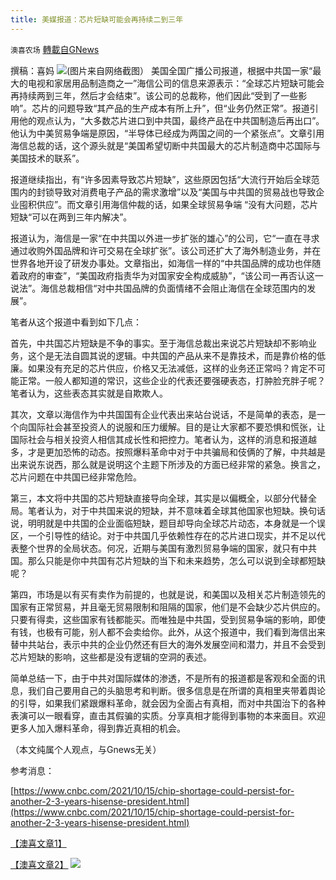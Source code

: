 ```yaml
---
title: 美媒报道：芯片短缺可能会再持续二到三年
---
```

`澳喜农场` [轉載自GNews](https://gnews.org/zh-hans/1597540/)

撰稿：喜妈
![](https://assets.gnews.org/wp-content/uploads/2021/10/1632.png)(图片来自网络截图）
美国全国广播公司报道，根据中共国一家“最大的电视和家居用品制造商之一”海信公司的信息来源表示：“全球芯片短缺可能会再持续两到三年，然后才会结束”。该公司的总裁称，他们因此“受到了一些影响”。芯片的问题导致“其产品的生产成本有所上升”，但“业务仍然正常”。报道引用他的观点认为，“大多数芯片进口到中共国，最终产品在中共国制造后再出口”。他认为中美贸易争端是原因，“半导体已经成为两国之间的一个紧张点”。文章引用海信总裁的话，这个源头就是“美国希望切断中共国最大的芯片制造商中芯国际与美国技术的联系”。

报道继续指出，有“许多因素导致芯片短缺”，这些原因包括“大流行开始后全球范围内的封锁导致对消费电子产品的需求激增”以及“美国与中共国的贸易战也导致企业囤积供应”。而文章引用海信仲裁的话，如果全球贸易争端 “没有大问题，芯片短缺“可以在两到三年内解决”。

报道认为，海信是一家“在中共国以外进一步扩张的雄心”的公司，它“一直在寻求通过收购外国品牌和许可交易在全球扩张”。该公司还扩大了海外制造业务，并在世界各地开设了研发办事处。文章指出，如海信一样的“中共国品牌的成功也伴随着政府的审查”，“美国政府指责华为对国家安全构成威胁”，“该公司一再否认这一说法”。海信总裁相信“对中共国品牌的负面情绪不会阻止海信在全球范围内的发展”。

笔者从这个报道中看到如下几点：

首先，中共国芯片短缺是不争的事实。至于海信总裁出来说芯片短缺却不影响业务，这个是无法自圆其说的逻辑。中共国的产品从来不是靠技术，而是靠价格的低廉。如果没有充足的芯片供应，价格又无法减低，这样的业务还正常吗？肯定不可能正常。一般人都知道的常识，这些企业的代表还要强硬表态，打肿脸充胖子呢？笔者认为，这些表态其实就是自欺欺人。

其次，文章以海信作为中共国国有企业代表出来站台说话，不是简单的表态，是一个向国际社会甚至投资人的说服和压力缓解。目的是让大家都不要恐惧和慌张，让国际社会与相关投资人相信其成长性和把控力。笔者认为，这样的消息和报道越多，才是更加恐怖的动态。按照爆料革命中对于中共骗局和伎俩的了解，中共越是出来说东说西，那么就是说明这个主题下所涉及的方面已经非常的紧急。换言之，芯片问题在中共国已经非常危险。

第三，本文将中共国的芯片短缺直接导向全球，其实是以偏概全，以部分代替全局。笔者认为，对于中共国来说的短缺，并不意味着全球其他国家也短缺。换句话说，明明就是中共国的企业面临短缺，题目却导向全球芯片动态，本身就是一个误区，一个引导性的结论。对于中共国几乎依赖性存在的芯片进口现实，并不足以代表整个世界的全局状态。何况，近期与美国有激烈贸易争端的国家，就只有中共国。那么只能是你中共国有芯片短缺的当下和未来趋势，怎么可以说到全球都短缺呢？

第四，市场是以有买有卖作为前提的，也就是说，和美国以及相关芯片制造领先的国家有正常贸易，并且毫无贸易限制和阻隔的国家，他们是不会缺少芯片供应的。只要有得卖，这些国家有钱都能买。而唯独是中共国，受到贸易争端的影响，即使有钱，也极有可能，别人都不会卖给你。此外，从这个报道中，我们看到海信出来替中共站台，表示中共的企业仍然还有巨大的海外发展空间和潜力，并且不会受到芯片短缺的影响，这些都是没有逻辑的空洞的表述。

简单总结一下，由于中共对国际媒体的渗透，不是所有的报道都是客观和全面的讯息，我们自己要用自己的头脑思考和判断。很多信息是在所谓的真相里夹带着舆论的引导，如果我们紧跟爆料革命，就会因为全面占有真相，而对中共国治下的各种表演可以一眼看穿，直击其假骗的实质。分享真相才能得到事物的本来面目。欢迎更多人加入爆料革命，得到靠近真相的机会。

（本文纯属个人观点，与Gnews无关）

参考消息：

[https://www.cnbc.com/2021/10/15/chip-shortage-could-persist-for-another-2-3-years-hisense-president.html](https://www.cnbc.com/2021/10/15/chip-shortage-could-persist-for-another-2-3-years-hisense-president.html)

[【澳喜文章1】](https://gnews.org/zh-hans/author/aujenny/)

[【澳喜文章2】](https://gnews.org/zh-hans/author/himalaya-australia/)
![](https://assets.gnews.org/wp-content/uploads/2021/10/澳喜图标2-1.jpg)
